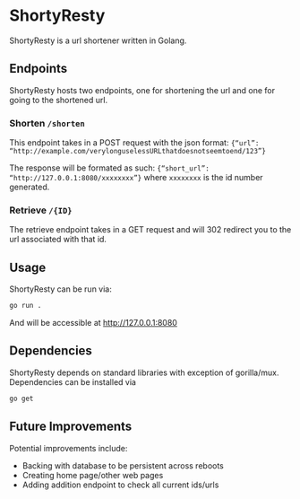 # ShortyResty

ShortyResty is a url shortener written in Golang.

## Endpoints
ShortyResty hosts two endpoints, one for shortening the url and one for going to the shortened url.

### Shorten `/shorten`
This endpoint takes in a POST request with the json format:
`{“url”: “http://example.com/verylonguselessURLthatdoesnotseemtoend/123”}`

The response will be formated as such:
`{“short_url”: “http://127.0.0.1:8080/xxxxxxxx”}`
where `xxxxxxxx` is the id number generated.

### Retrieve `/{ID}`
The retrieve endpoint takes in a GET request and will 302 redirect you to the url associated with that id.

## Usage
ShortyResty can be run via:
```sh
go run .
```
And will be accessible at http://127.0.0.1:8080

## Dependencies

ShortyResty depends on standard libraries with exception of gorilla/mux. Dependencies can be installed via
```sh
go get
```

## Future Improvements
Potential improvements include:
- Backing with database to be persistent across reboots
- Creating home page/other web pages
- Adding addition endpoint to check all current ids/urls
